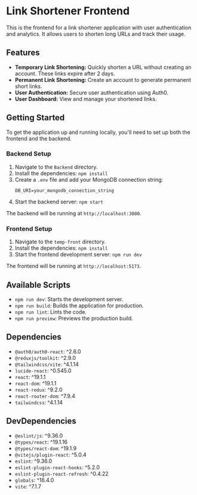 # Link Shortener Frontend

This is the frontend for a link shortener application with user authentication and analytics. It allows users to shorten long URLs and track their usage.

## Features

*   **Temporary Link Shortening:** Quickly shorten a URL without creating an account. These links expire after 2 days.
*   **Permanent Link Shortening:** Create an account to generate permanent short links.
*   **User Authentication:** Secure user authentication using Auth0.
*   **User Dashboard:** View and manage your shortened links.

## Getting Started

To get the application up and running locally, you'll need to set up both the frontend and the backend.

### Backend Setup

1.  Navigate to the `Backend` directory.
2.  Install the dependencies: `npm install`
3.  Create a `.env` file and add your MongoDB connection string:
    ```
    DB_URI=your_mongodb_connection_string
    ```
4.  Start the backend server: `npm start`

The backend will be running at `http://localhost:3000`.

### Frontend Setup

1.  Navigate to the `temp-front` directory.
2.  Install the dependencies: `npm install`
3.  Start the frontend development server: `npm run dev`

The frontend will be running at `http://localhost:5173`.

## Available Scripts

*   `npm run dev`: Starts the development server.
*   `npm run build`: Builds the application for production.
*   `npm run lint`: Lints the code.
*   `npm run preview`: Previews the production build.

## Dependencies

*   `@auth0/auth0-react`: ^2.6.0
*   `@reduxjs/toolkit`: ^2.9.0
*   `@tailwindcss/vite`: ^4.1.14
*   `lucide-react`: ^0.545.0
*   `react`: ^19.1.1
*   `react-dom`: ^19.1.1
*   `react-redux`: ^9.2.0
*   `react-router-dom`: ^7.9.4
*   `tailwindcss`: ^4.1.14

## DevDependencies

*   `@eslint/js`: ^9.36.0
*   `@types/react`: ^19.1.16
*   `@types/react-dom`: ^19.1.9
*   `@vitejs/plugin-react`: ^5.0.4
*   `eslint`: ^9.36.0
*   `eslint-plugin-react-hooks`: ^5.2.0
*   `eslint-plugin-react-refresh`: ^0.4.22
*   `globals`: ^16.4.0
*   `vite`: ^7.1.7
